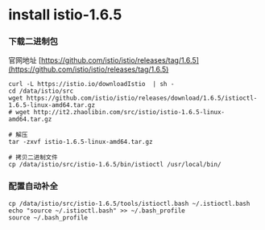 # install istio-1.6.5

### 下载二进制包

官网地址 [https://github.com/istio/istio/releases/tag/1.6.5](https://github.com/istio/istio/releases/tag/1.6.5)

```text
curl -L https://istio.io/downloadIstio  | sh -
cd /data/istio/src
wget https://github.com/istio/istio/releases/download/1.6.5/istioctl-1.6.5-linux-amd64.tar.gz
# wget http://it2.zhaolibin.com/src/istio/istio-1.6.5-linux-amd64.tar.gz

# 解压
tar -zxvf istio-1.6.5-linux-amd64.tar.gz

# 拷贝二进制文件
cp /data/istio/src/istio-1.6.5/bin/istioctl /usr/local/bin/
```

### 配置自动补全

```text
cp /data/istio/src/istio-1.6.5/tools/istioctl.bash ~/.istioctl.bash
echo "source ~/.istioctl.bash" >> ~/.bash_profile
source ~/.bash_profile
```



